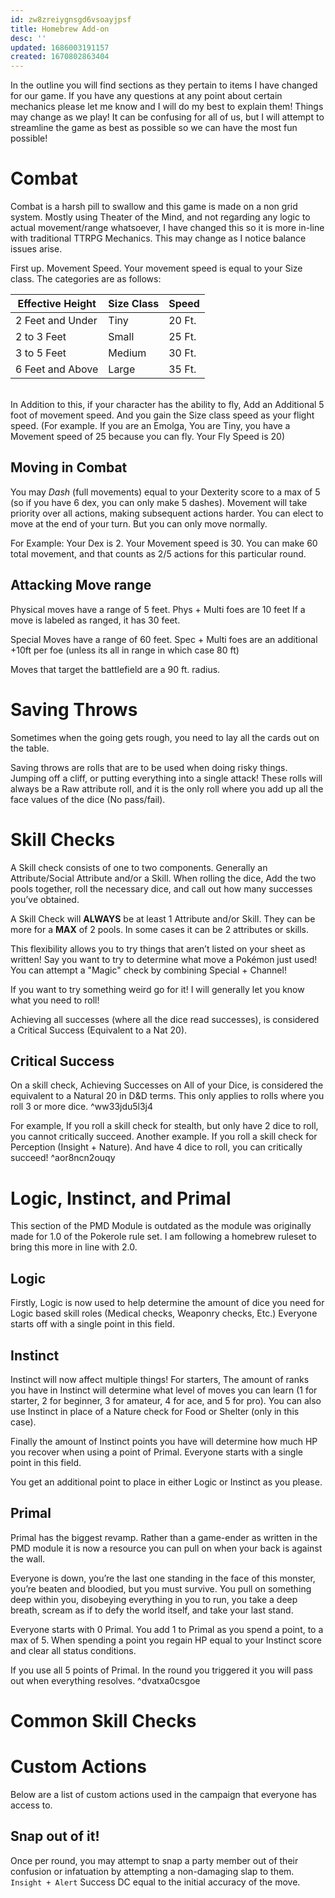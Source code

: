 ```yaml
---
id: zw8zreiygnsgd6vsoayjpsf
title: Homebrew Add-on
desc: ''
updated: 1686003191157
created: 1670802863404
---
```

In the outline you will find sections as they pertain to items I have changed for our game. If you have any questions at any point about certain mechanics please let me know and I will do my best to explain them! Things may change as we play! It can be confusing for all of us, but I will attempt to streamline the game as best as possible so we can have the most fun possible!

# Combat
Combat is a harsh pill to swallow and this game is made on a non grid system. Mostly using Theater of the Mind, and not regarding any logic to actual movement/range whatsoever, I have changed this so it is more in-line with traditional TTRPG Mechanics. This may change as I notice balance issues arise.

First up. Movement Speed. Your movement speed is equal to your Size class. The categories are as follows:

|Effective Height|Size Class|Speed|
|-|-|-|
|2 Feet and Under |Tiny|20 Ft.|
|2 to 3 Feet|Small|25 Ft.|
|3 to 5 Feet|Medium|30 Ft.|
|6 Feet and Above|Large|35 Ft.|
<br/>
In Addition to this, if your character has the ability to fly, Add an Additional 5 foot of movement speed. And you gain the Size class speed as your flight speed. (For example. If you are an Emolga, You are Tiny, you have a Movement speed of 25 because you can fly. Your Fly Speed is 20)

## Moving in Combat

You may *Dash* (full movements) equal to your Dexterity score to a max of 5 (so if you have 6 dex, you can only make 5 dashes). Movement will take priority over all actions, making subsequent actions harder. You can elect to move at the end of your turn. But you can only move normally.

For Example:
Your Dex is 2. Your Movement speed is 30. You can make 60 total movement, and that counts as 2/5 actions for this particular round.

## Attacking Move range
Physical moves have a range of 5 feet.
Phys + Multi foes are 10 feet
If a move is labeled as ranged, it has 30 feet.

Special Moves have a range of 60 feet.
Spec + Multi foes are an additional +10ft per foe (unless its all in range in which case 80 ft)

Moves that target the battlefield are a 90 ft. radius.

# Saving Throws
Sometimes when the going gets rough, you need to lay all the cards out on the table.

Saving throws are rolls that are to be used when doing risky things. Jumping off a cliff, or putting everything into a single attack! These rolls will always be a Raw attribute roll, and it is the only roll where you add up all the face values of the dice (No pass/fail).

# Skill Checks
A Skill check consists of one to two components. Generally an Attribute/Social Attribute and/or a Skill. When rolling the dice, Add the two pools together, roll the necessary dice, and call out how many successes you’ve obtained.

A Skill Check will **ALWAYS** be at least 1 Attribute and/or Skill. They can be more for a **MAX** of 2 pools. In some cases it can be 2 attributes or skills.

This flexibility allows you to try things that aren’t listed on your sheet as written! Say you want to try to determine what move a Pokémon just used! You can attempt a "Magic" check by combining Special + Channel!

If you want to try something weird go for it! I will generally let you know what you need to roll!

Achieving all successes (where all the dice read successes), is considered a Critical Success (Equivalent to a Nat 20).

## Critical Success
On a skill check, Achieving Successes on All of your Dice, is considered the equivalent to a Natural 20 in D&D terms. This only applies to rolls where you roll 3 or more dice. ^ww33jdu5l3j4

For example, If you roll a skill check for stealth, but only have 2 dice to roll, you cannot critically succeed. 
Another example. If you roll a skill check for Perception (Insight + Nature). And have 4 dice to roll, you can critically succeed! ^aor8ncn2ouqy

# Logic, Instinct, and Primal
This section of the PMD Module is outdated as the module was originally made for 1.0 of the Pokerole rule set. I am following a homebrew ruleset to bring this more in line with 2.0.

## Logic
Firstly, Logic is now used to help determine the amount of dice you need for Logic based skill roles (Medical checks, Weaponry checks, Etc.) Everyone starts off with a single point in this field.

## Instinct
Instinct will now affect multiple things! For starters, The amount of ranks you have in Instinct will determine what level of moves you can learn (1 for starter, 2 for beginner, 3 for amateur, 4 for ace, and 5 for pro). You can also use Instinct in place of a Nature check for Food or Shelter (only in this case). 

Finally the amount of Instinct points you have will determine how much HP you recover when using a point of Primal. Everyone starts with a single point in this field.

You get an additional point to place in either Logic or Instinct as you please.

## Primal
Primal has the biggest revamp. Rather than a game-ender as written in the PMD module it is now a resource you can pull on when your back is against the wall.

Everyone is down, you’re the last one standing in the face of this monster, you’re beaten and bloodied, but you must survive. You pull on something deep within you, disobeying everything in you to run, you take a deep breath, scream as if to defy the world itself, and take your last stand.

Everyone starts with 0 Primal. You add 1 to Primal as you spend a point, to a max of 5. When spending a point you regain HP equal to your Instinct score and clear all status conditions.

If you use all 5 points of Primal. In the round you triggered it you will pass out when everything resolves. ^dvatxa0csgoe

# Common Skill Checks

# Custom Actions
Below are a list of custom actions used in the campaign that everyone has access to.
## Snap out of it!
Once per round, you may attempt to snap a party member out of their confusion or infatuation by attempting a non-damaging slap to them. `Insight + Alert` Success DC equal to the initial accuracy of the move.